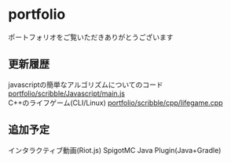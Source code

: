 # portfolio
ポートフォリオをご覧いただきありがとうございます
## 更新履歴
javascriptの簡単なアルゴリズムについてのコード [portfolio/scribble/Javascript/main.js](https://github.com/mhamashita/portfolio/blob/main/scribble/Javascript/main.js)  
C++のライフゲーム(CLI/Linux) [portfolio/scribble/cpp/lifegame.cpp ](https://github.com/mhamashita/portfolio/blob/main/scribble/cpp/lifegame.cpp) 
## 追加予定
インタラクティブ動画(Riot.js)
SpigotMC Java Plugin(Java+Gradle) 
